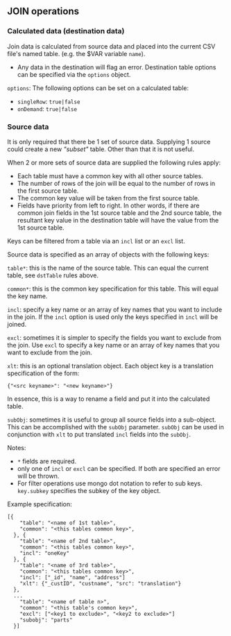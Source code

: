 ## JOIN operations

### Calculated data (destination data)

Join data is calculated from source data and placed into the current CSV file's named table. (e.g. the $VAR variable `name`).

* Any data in the destination will flag an error.
Destination table options can be specified via the `options` object.

`options`: The following options can be set on a calculated table:

* `singleRow`: `true|false`
* `onDemand`: `true|false`

### Source data

It is only required that there be 1 set of source data.  Supplying 1 source could create a new *"subset"* table.  Other than that it is not useful.

When 2 or more sets of source data are supplied the following rules apply:

* Each table must have a common key with all other source tables.
* The number of rows of the join will be equal to the number of rows in the first source table.
* The common key value will be taken from the first source table.
* Fields have priority from left to right.  In other words, if there are common join fields in the 1st source table and the 2nd source table, the resultant key value in the destination table will have the value from the 1st source table.

Keys can be filtered from a table via an `incl` list or an `excl` list.

Source data is specified as an array of objects with the following keys:

`table*`: this is the name of the source table.  This can equal the current table, see `dstTable` rules above.

`common*`: this is the common key specification for this table. This will equal the key name.

`incl`: specify a key name or an array of key names that you want to include in the join.  If the `incl` option is used only the keys specified in `incl` will be joined.

`excl`: sometimes it is simpler to specify the fields you want to exclude from the join.  Use `excl` to specify a key name or an array of key names that you want to exclude from the join.

`xlt`: this is an optional translation object.  Each object key is a translation specification of the form:
```
{"<src keyname>": "<new keyname>"}
```
In essence, this is a way to rename a field and put it into the calculated table.

`subObj`: sometimes it is useful to group all source fields into a sub-object.  This can be accomplished with the `subObj` parameter.  `subObj` can be used in conjunction with `xlt` to put translated `incl` fields into the `subObj`.

Notes:

* `*` fields are required.
* only one of `incl` or `excl` can be specified.  If both are specified an error will be thrown.
* For filter operations use mongo dot notation to refer to sub keys.  `key.subkey` specifies the subkey of the key object.


Example specification:

```
[{
    "table": "<name of 1st table>",
    "common": "<this tables common key>",
  }, {
    "table": "<name of 2nd table>",
    "common": "<this tables common key>",
    "incl": "oneKey"
  }, {
    "table": "<name of 3rd table>",
    "common": "<this tables common key>",
    "incl": ["_id", "name", "address"]
    "xlt": {"_custID", "custname", "src": "translation"}
  },
  ...
    "table": "<name of table n>",
    "common": "<this table's common key>",
    "excl": ["<key1 to exclude>", "<key2 to exclude>"]
    "subobj": "parts"
  }]
```
